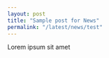 ```yaml
---
layout: post
title: "Sample post for News"
permalink: "/latest/news/test"
---
```

Lorem ipsum sit amet
